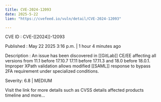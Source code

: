 ```yaml
---
title: CVE-2024-12093
date: 2025-5-22
lien: "https://cvefeed.io/vuln/detail/CVE-2024-12093"

---
```


CVE ID : CVE-[[2024]]-12093

Published :  May 22
2025
3:16 p.m. | 1 hour
4 minutes ago

Description : An issue has been discovered in [[GitLab]] CE/EE affecting all versions from 11.1 before 17.10.7
17.11 before 17.11.3
and 18.0 before 18.0.1. Improper XPath validation allows modified [[SAML]] response to bypass 2FA requirement under specialized conditions.

Severity: 6.8 | MEDIUM

Visit the link for more details
such as CVSS details
affected products
timeline
and more...
